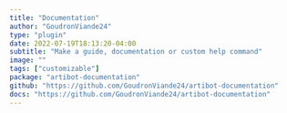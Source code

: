 ```yaml
---
title: "Documentation"
author: "GoudronViande24"
type: "plugin"
date: 2022-07-19T18:13:20-04:00
subtitle: "Make a guide, documentation or custom help command"
image: ""
tags: ["customizable"]
package: "artibot-documentation"
github: "https://github.com/GoudronViande24/artibot-documentation"
docs: "https://github.com/GoudronViande24/artibot-documentation"
---
```

